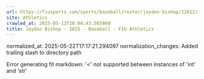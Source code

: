 ```yaml
---
url: https://fiusports.com/sports/baseball/roster/jaydon-bishop/12812/
site: Athletics
crawled_at: 2025-05-13T10:04:43.565960
title: Jaydon Bishop - 2025 - Baseball - FIU Athletics
---
```

normalized_at: 2025-05-22T17:17:21.294097
normalization_changes: Added trailing slash to directory path

Error generating fit markdown: '<' not supported between instances of 'int' and 'str'